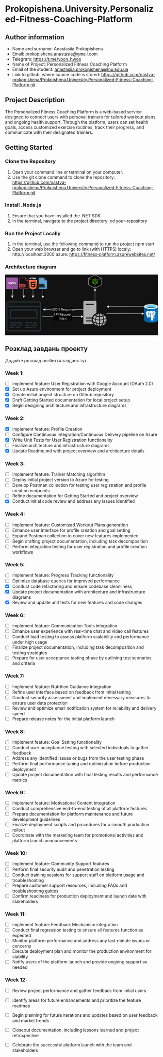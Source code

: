 # Prokopishena.University.Personalized-Fitness-Coaching-Platform

## Author information
- Name and surname: Anastasiia Prokopishena
- Email: prokopishena.anastasia@gmail.com
- Telegram: https://t.me/yoon_hwoo
- Name of Project: Personalized Fitness Coaching Platform
- Email of the student: anastasiia.prokopishena@lnu.edu.ua
- Link to github, where source code is stored: https://github.com/nastya-prokopishena/Prokpishena.University.Personalized-Fitness-Coaching-Platform.git

## Project Description
The Personalized Fitness Coaching Platform is a web-based service designed to connect users with personal trainers for tailored workout plans and ongoing health support. Through the platform, users can set health goals, access customized exercise routines, track their progress, and communicate with their designated trainers.

## Getting Started

### Clone the Repository
1. Open your command line or terminal on your computer.
2. Use the git clone command to clone the repository:
https://github.com/nastya-prokopishena/Prokpishena.University.Personalized-Fitness-Coaching-Platform.git

### Install .Node.js
1. Ensure that you have installed the .NET SDK.
2. In the terminal, navigate to the project directory:
cd your-repository

### Run the Project Locally
1. In the terminal, use the following command to run the project
npm start
2. Open your web browser and go to link (with HTTPS)
localy: http://localhost:3000
azure: https://fitness-platform.azurewebsites.net/

### Architecture diagram
![Діаграма архітектури](/Prokopishena.University.Personalized-Fitness-Coaching-Platform.Web//static/images/Architecture_diagram.drawio.png)


## Розклад завдань проекту
Додайте розклад розбиття завдань тут.

### Week 1:
- [ ] Implement feature: User Registration with Google Account (OAuth 2.0)
- [x] Set up Azure environment for project deployment
- [x] Create initial project structure on Github repository
- [x] Draft Getting Started documentation for local project setup
- [x] Begin designing architecture and infrastructure diagrams

### Week 2:
- [x] Implement feature: Profile Creation
- [ ] Configure Continuous Integration/Continuous Delivery pipeline on Azure
- [x] Write Unit Tests for User Registration functionality
- [ ] Finalize architecture and infrastructure diagrams
- [x] Update Readme.md with project overview and architecture details

### Week 3:
- [ ] Implement feature: Trainer Matching algorithm
- [ ] Deploy initial project version to Azure for testing
- [ ] Develop Postman collection for testing user registration and profile creation endpoints
- [ ] Refine documentation for Getting Started and project overview
- [x] Conduct initial code review and address any issues identified

### Week 4:
- [ ] Implement feature: Customized Workout Plans generation
- [ ] Enhance user interface for profile creation and goal setting
- [ ] Expand Postman collection to cover new features implemented
- [ ] Begin drafting project documentation, including task decomposition
- [ ] Perform integration testing for user registration and profile creation workflows

### Week 5:
- [ ] Implement feature: Progress Tracking functionality
- [ ] Optimize database queries for improved performance
- [x] Conduct code refactoring and ensure codebase cleanliness
- [x] Update project documentation with architecture and infrastructure diagrams
- [x] Review and update unit tests for new features and code changes

### Week 6:
- [ ] Implement feature: Communication Tools integration
- [ ] Enhance user experience with real-time chat and video call features
- [ ] Conduct load testing to assess platform scalability and performance under high usage
- [ ] Finalize project documentation, including task decomposition and testing strategies
- [ ] Prepare for user acceptance testing phase by outlining test scenarios and criteria

### Week 7:
- [ ] Implement feature: Nutrition Guidance integration
- [ ] Refine user interface based on feedback from initial testing
- [ ] Conduct security assessment and implement necessary measures to ensure user data protection
- [ ] Review and optimize email notification system for reliability and delivery speed
- [ ] Prepare release notes for the initial platform launch

### Week 8:
- [ ] Implement feature: Goal Setting functionality
- [ ] Conduct user acceptance testing with selected individuals to gather feedback
- [ ] Address any identified issues or bugs from the user testing phase
- [ ] Perform final performance tuning and optimization before production deployment
- [ ] Update project documentation with final testing results and performance metrics

### Week 9:
- [ ] Implement feature: Motivational Content integration
- [ ] Conduct comprehensive end-to-end testing of all platform features
- [ ] Prepare documentation for platform maintenance and future development guidelines
- [ ] Finalize deployment scripts and procedures for a smooth production rollout
- [ ] Coordinate with the marketing team for promotional activities and platform launch announcements

### Week 10:
- [ ] Implement feature: Community Support features
- [ ] Perform final security audit and penetration testing
- [ ] Conduct training sessions for support staff on platform usage and troubleshooting
- [ ] Prepare customer support resources, including FAQs and troubleshooting guides
- [ ] Confirm readiness for production deployment and launch date with stakeholders

### Week 11:
- [ ] Implement feature: Feedback Mechanism integration
- [ ] Conduct final regression testing to ensure all features function as expected
- [ ] Monitor platform performance and address any last-minute issues or concerns
- [ ] Execute deployment plan and monitor the production environment for stability
- [ ] Notify users of the platform launch and provide ongoing support as needed

### Week 12:
- [ ] Review project performance and gather feedback from initial users
- [ ] Identify areas for future enhancements and prioritize the feature roadmap
- [ ] Begin planning for future iterations and updates based on user feedback and market trends
- [ ] Closeout documentation, including lessons learned and project retrospective
- [ ] Celebrate the successful platform launch with the team and stakeholders

